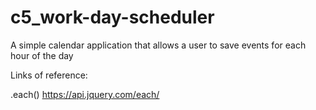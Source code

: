 # c5_work-day-scheduler
A simple calendar application that allows a user to save events for each hour of the day


Links of reference:

.each()
https://api.jquery.com/each/


